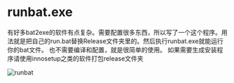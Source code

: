 # runbat.exe

有好多bat2exe的软件有点复杂。需要配置很多东西，所以写了一个这个程序。用法就是把自己的run.bat替换Release文件夹里的。然后执行runbat.exe就能运行你的bat文件。
也不需要编译和配置，就是很简单的使用。
如果需要生成安装程序请使用innosetup之类的软件打包release文件夹

![runbat](https://user-images.githubusercontent.com/4150631/64603756-72ea9280-d3f3-11e9-9829-813b5b3f1c70.gif)
